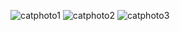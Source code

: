 ![catphoto1](https://github.com/user-attachments/assets/7a1f33d5-c9a8-483d-b1c7-1c6916a4e3f3)
![catphoto2](https://github.com/user-attachments/assets/ada9c9b0-bcae-42d5-9920-80a0cfa405b4)
![catphoto3](https://github.com/user-attachments/assets/78c6fe59-f7b6-4ee0-8199-bb291f327967)
